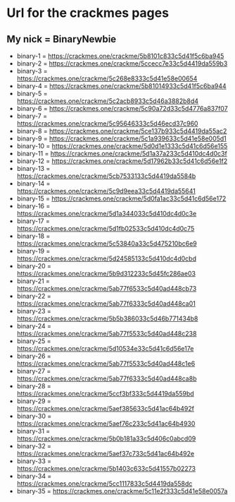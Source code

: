 # Url for the crackmes pages
## My nick = BinaryNewbie

- binary-1 = https://crackmes.one/crackme/5b8101c833c5d41f5c6ba945
- binary-2 = https://crackmes.one/crackme/5ccecc7e33c5d4419da559b3
- binary-3 = https://crackmes.one/crackme/5c268e8333c5d41e58e00654
- binary-4 = https://crackmes.one/crackme/5b81014933c5d41f5c6ba944
- binary-5 = https://crackmes.one/crackme/5c2acb8933c5d46a3882b8d4
- binary-6 = https://crackmes.one/crackme/5c90a72d33c5d4776a837f07
- binary-7 = https://crackmes.one/crackme/5c95646333c5d46ecd37c960
- binary-8 = https://crackmes.one/crackme/5ce137b933c5d4419da55ac2
- binary-9 = https://crackmes.one/crackme/5c1a939633c5d41e58e005d1
- binary-10 = https://crackmes.one/crackme/5d0d1e1333c5d41c6d56e155
- binary-11 = https://crackmes.one/crackme/5d1a37a233c5d410dc4d0c3f
- binary-12 = https://crackmes.one/crackme/5d17962b33c5d41c6d56e1f2
- binary-13 = https://crackmes.one/crackme/5cb7533133c5d4419da5584b 
- binary-14 = https://crackmes.one/crackme/5c9d9eea33c5d4419da55641
- binary-15 = https://crackmes.one/crackme/5d0fa1ac33c5d41c6d56e172
- binary-16 = https://crackmes.one/crackme/5d1a344033c5d410dc4d0c3e
- binary-17 = https://crackmes.one/crackme/5d1fb02533c5d410dc4d0c75
- binary-18 = https://crackmes.one/crackme/5c53840a33c5d475210bc6e9
- binary-19 = https://crackmes.one/crackme/5d24585133c5d410dc4d0cbd
- binary-20 = https://crackmes.one/crackme/5b9d312233c5d45fc286ae03
- binary-21 = https://crackmes.one/crackme/5ab77f6533c5d40ad448cb73
- binary-22 = https://crackmes.one/crackme/5ab77f6333c5d40ad448ca01
- binary-23 = https://crackmes.one/crackme/5b5b386033c5d46b771434b8
- binary-24 = https://crackmes.one/crackme/5ab77f5533c5d40ad448c238
- binary-25 = https://crackmes.one/crackme/5d10534e33c5d41c6d56e17e
- binary-26 = https://crackmes.one/crackme/5ab77f5533c5d40ad448c1e6
- binary-27 = https://crackmes.one/crackme/5ab77f6333c5d40ad448ca8b
- binary-28 = https://crackmes.one/crackme/5ccf3bf333c5d4419da559bd
- binary-29 = https://crackmes.one/crackme/5aef385633c5d41ac64b492f
- binary-30 = https://crackmes.one/crackme/5aef76c233c5d41ac64b4930
- binary-31 = https://crackmes.one/crackme/5b0b181a33c5d406c0abcd09
- binary-32 = https://crackmes.one/crackme/5aef37c733c5d41ac64b492e
- binary-33 = https://crackmes.one/crackme/5b1403c633c5d41557b02273
- binary-34 = https://crackmes.one/crackme/5cc1117833c5d4419da558dc
- binary-35 = https://crackmes.one/crackme/5c11e2f333c5d41e58e0057a
